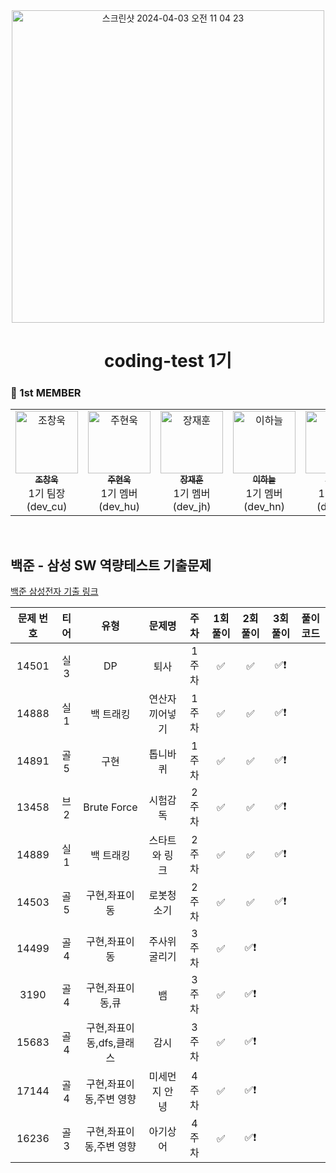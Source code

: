<div align="center">
  <img width="500" alt="스크린샷 2024-04-03 오전 11 04 23" src="https://github.com/Caps-Job-Hunting/coding-test-first-class/assets/114224596/0196c88a-e47a-4a3d-8cd8-886bd724a802">
  <h1>coding-test 1기</h1>
</div>

### 🐶 1st MEMBER 
<table>
  <tbody>
    <tr>
      <td align="center"  width="16.66%"><a href="https://github.com/Chochanguk"><img src="https://avatars.githubusercontent.com/u/119058637?v=4" width="100px;" alt="조창욱"/><br /><sub><b>조창욱</b></sub></a><br /> 1기 팀장 (dev_cu) </td>
      <td align="center"  width="16.66%"><a href="https://github.com/juhno1023"><img src="https://avatars.githubusercontent.com/u/114224596?s=64&v=4" width="100px;" alt="주현욱"/><br /><sub><b>주현욱</b></sub></a><br /> 1기 멤버(dev_hu) </td>
        <td align="center"  width="16.66%"><a href="https://github.com/jjhoooon"><img src="https://avatars.githubusercontent.com/u/58600024?v=4" width="100px;" alt="장재훈"/><br /><sub><b>장재훈</b></sub></a><br /> 1기 멤버 (dev_jh) </td>  
<td align="center"  width="16.66%"><a href="https://github.com/cie10"><img src="https://avatars.githubusercontent.com/u/111051264?v=4" width="100px;" alt="이하늘"/><br /><sub><b>이하늘</b></sub></a><br /> 1기 멤버(dev_hn) </td>
        <td align="center"  width="16.66%"><a href="https://github.com/soeun-25"><img src="https://avatars.githubusercontent.com/u/113659709?v=4" width="100px;" alt="김소은"/><br /><sub><b>김소은</b></sub></a><br /> 1기 멤버(dev_se) </td>        
  </tbody>
</table>
</br>

## 백준 - 삼성 SW 역량테스트 기출문제
 [백준 삼성전자 기출 링크](https://www.acmicpc.net/workbook/view/7610)

| 문제 번호 | 티어 | 유형 | 문제명| 주차 | 1회 풀이 | 2회 풀이 | 3회 풀이 | 풀이 코드 |
| :-----: | :-----: | :-----: | :-----: | :-----: | :-----: | :-----: | :-----: | ------- |
| 14501 | 실3 | DP | 퇴사 | 1주차 | ✅ | ✅ | ✅❗️  |
| 14888 | 실1 | 백 트래킹 | 연산자 끼어넣기| 1주차 | ✅ | ✅ | ✅❗️ |
| 14891 | 골5 | 구현 | 톱니바퀴 | 1주차 | ✅ | ✅ | ✅❗️ |
| 13458 | 브2 | Brute Force | 시험감독 | 2주차 | ✅ | ✅ | ✅❗️  |
| 14889 | 실1 | 백 트래킹 | 스타트와 링크 | 2주차 | ✅ | ✅ | ✅❗️ |
| 14503 | 골5 | 구현,좌표이동 | 로봇청소기 | 2주차 | ✅ | ✅ | ✅❗️ |
| 14499 | 골4 | 구현,좌표이동 | 주사위 굴리기 | 3주차 | ✅ | ✅❗️ | |
| 3190 | 골4| 구현,좌표이동,큐 | 뱀 | 3주차 | ✅ | ✅❗️ | |
| 15683 | 골4 | 구현,좌표이동,dfs,클래스 | 감시 | 3주차 | ✅ | ✅❗️ | |
| 17144 | 골4 | 구현,좌표이동,주변 영향 | 미세먼지 안녕 | 4주차 | ✅ | ✅❗️ | |
| 16236 | 골3 | 구현,좌표이동,주변 영향 | 아기상어 | 4주차 | ✅ | ✅❗️ | |

</br>


